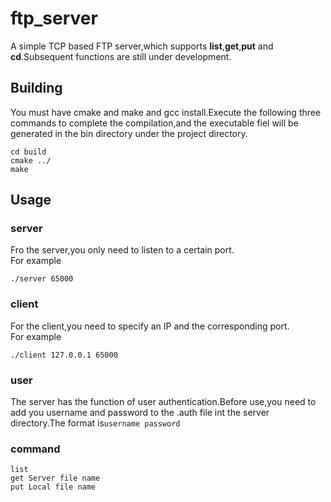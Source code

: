 ftp_server
==========

A simple TCP based FTP server,which supports **list**,**get**,**put** and **cd**.Subsequent functions are still under development.

## Building
You must have cmake and make and gcc install.Execute the following three commands to complete the compilation,and the executable fiel will be generated in the bin directory under the project directory.  
```
cd build  
cmake ../
make
```

## Usage  

### server

Fro the server,you only need to listen to a certain port.  
For example  
```
./server 65000
```

### client

For the client,you need to specify an IP and the corresponding port.  
For example  
```
./client 127.0.0.1 65000
```

### user
The server has the function of user authentication.Before use,you need to add you username and password to the .auth file int the server directory.The format is`username password`

### command
```
list
get Server file name
put Local file name
```
